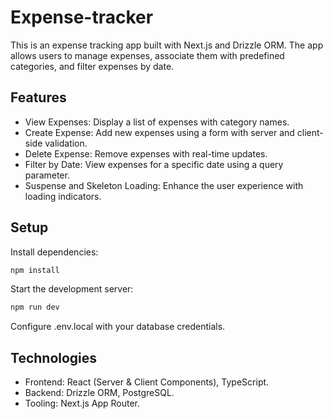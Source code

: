 # Expense-tracker
This is an expense tracking app built with Next.js and Drizzle ORM. The app allows users to manage expenses, associate them with predefined categories, and filter expenses by date.

## Features
- View Expenses: Display a list of expenses with category names.
- Create Expense: Add new expenses using a form with server and client-side validation.
- Delete Expense: Remove expenses with real-time updates.
- Filter by Date: View expenses for a specific date using a query parameter.
- Suspense and Skeleton Loading: Enhance the user experience with loading indicators.


## Setup
Install dependencies:
```bash
npm install
```
Start the development server:
```bash
npm run dev
```
Configure .env.local with your database credentials.

## Technologies
- Frontend: React (Server & Client Components), TypeScript.
- Backend: Drizzle ORM, PostgreSQL.
- Tooling: Next.js App Router.
